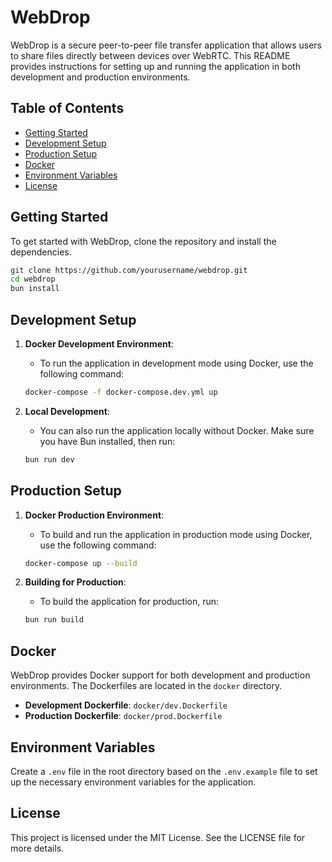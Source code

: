 # WebDrop

WebDrop is a secure peer-to-peer file transfer application that allows users to share files directly between devices over WebRTC. This README provides instructions for setting up and running the application in both development and production environments.

## Table of Contents

- [Getting Started](#getting-started)
- [Development Setup](#development-setup)
- [Production Setup](#production-setup)
- [Docker](#docker)
- [Environment Variables](#environment-variables)
- [License](#license)

## Getting Started

To get started with WebDrop, clone the repository and install the dependencies.

```bash
git clone https://github.com/yourusername/webdrop.git
cd webdrop
bun install
```

## Development Setup

1. **Docker Development Environment**:

   - To run the application in development mode using Docker, use the following command:

   ```bash
   docker-compose -f docker-compose.dev.yml up
   ```

2. **Local Development**:

   - You can also run the application locally without Docker. Make sure you have Bun installed, then run:

   ```bash
   bun run dev
   ```

## Production Setup

1. **Docker Production Environment**:

   - To build and run the application in production mode using Docker, use the following command:

   ```bash
   docker-compose up --build
   ```

2. **Building for Production**:

   - To build the application for production, run:

   ```bash
   bun run build
   ```

## Docker

WebDrop provides Docker support for both development and production environments. The Dockerfiles are located in the `docker` directory.

- **Development Dockerfile**: `docker/dev.Dockerfile`
- **Production Dockerfile**: `docker/prod.Dockerfile`

## Environment Variables

Create a `.env` file in the root directory based on the `.env.example` file to set up the necessary environment variables for the application.

## License

This project is licensed under the MIT License. See the LICENSE file for more details.

